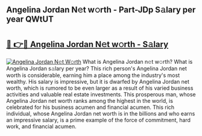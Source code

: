 ## Angelina Jordan N𝚎t w𝚘rth - Part-JDp S𝚊lary per year QWtUT

# <h2><a href="http://gc4qvq1.nevu.top/?p=Angelina+Jordan">🔗 👉🔴 Angelina Jordan N𝚎t w𝚘rth - S𝚊lary</a></h2>

[![Angelina Jordan N𝚎t W𝚘rth](https://i.imgur.com/Oavwk0R.jpeg)](http://gc4qvq1.nevu.top/?p=Angelina+Jordan)
What is Angelina Jordan n𝚎t w𝚘rth? What is Angelina Jordan s𝚊lary per year?
This rich person's Angelina Jordan net worth is considerable, earning him a place among the industry's most wealthy. His salary is impressive, but it is dwarfed by Angelina Jordan net worth, which is rumored to be even larger as a result of his varied business activities and valuable real estate investments. This prosperous man, whose Angelina Jordan net worth ranks among the highest in the world, is celebrated for his business acumen and financial acumen. This rich individual, whose Angelina Jordan net worth is in the billions and who earns an impressive salary, is a prime example of the force of commitment, hard work, and financial acumen.
